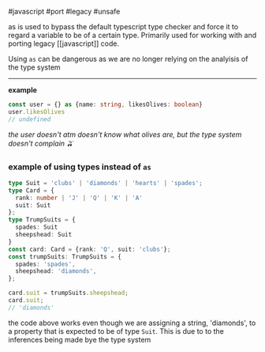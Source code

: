 #javascript 
#port
#legacy
#unsafe

as is used to bypass the default typescript type checker and force it to regard a variable to be of a certain type.
Primarily used for working with and porting legacy [[javascript]] code.

Using `as` can be dangerous as we are no longer relying on the analyisis of the type system

---

**example**
```typescript
const user = {} as {name: string, likesOlives: boolean}
user.likesOlives
// undefined
```
*the user doesn't atm doesn't know what olives are, but the type system doesn't complain 🫒*


### example of using types instead of `as`

```typescript
type Suit = 'clubs' | 'diamonds' | 'hearts' | 'spades';
type Card = {
  rank: number | 'J' | 'Q' | 'K' | 'A'
  suit: Suit
};
type TrumpSuits = {
  spades: Suit
  sheepshead: Suit
}
const card: Card = {rank: 'Q', suit: 'clubs'};
const trumpSuits: TrumpSuits = {
  spades: 'spades',
  sheepshead: 'diamonds',
};

card.suit = trumpSuits.sheepshead;
card.suit;
// 'diamonds'
```

the code above works even though we are assigning a string, 'diamonds', to a property that is expected to be of type `Suit`. This is due to to the inferences being made bye the type system
